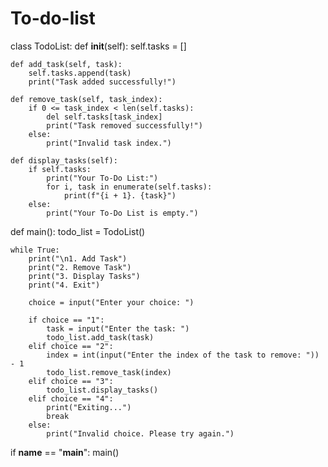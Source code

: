 # To-do-list
class TodoList:
    def __init__(self):
        self.tasks = []

    def add_task(self, task):
        self.tasks.append(task)
        print("Task added successfully!")

    def remove_task(self, task_index):
        if 0 <= task_index < len(self.tasks):
            del self.tasks[task_index]
            print("Task removed successfully!")
        else:
            print("Invalid task index.")

    def display_tasks(self):
        if self.tasks:
            print("Your To-Do List:")
            for i, task in enumerate(self.tasks):
                print(f"{i + 1}. {task}")
        else:
            print("Your To-Do List is empty.")

def main():
    todo_list = TodoList()

    while True:
        print("\n1. Add Task")
        print("2. Remove Task")
        print("3. Display Tasks")
        print("4. Exit")

        choice = input("Enter your choice: ")

        if choice == "1":
            task = input("Enter the task: ")
            todo_list.add_task(task)
        elif choice == "2":
            index = int(input("Enter the index of the task to remove: ")) - 1
            todo_list.remove_task(index)
        elif choice == "3":
            todo_list.display_tasks()
        elif choice == "4":
            print("Exiting...")
            break
        else:
            print("Invalid choice. Please try again.")

if __name__ == "__main__":
    main()
